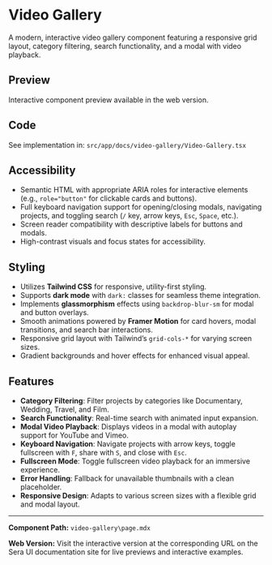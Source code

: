 # Video Gallery

A modern, interactive video gallery component featuring a responsive grid layout, category filtering, search functionality, and a modal with video playback.

## Preview

Interactive component preview available in the web version.

## Code

See implementation in: `src/app/docs/video-gallery/Video-Gallery.tsx`

## Accessibility

- Semantic HTML with appropriate ARIA roles for interactive elements (e.g., `role="button"` for clickable cards and buttons).
- Full keyboard navigation support for opening/closing modals, navigating projects, and toggling search (`/` key, arrow keys, `Esc`, `Space`, etc.).
- Screen reader compatibility with descriptive labels for buttons and modals.
- High-contrast visuals and focus states for accessibility.

## Styling

- Utilizes **Tailwind CSS** for responsive, utility-first styling.
- Supports **dark mode** with `dark:` classes for seamless theme integration.
- Implements **glassmorphism** effects using `backdrop-blur-sm` for modal and button overlays.
- Smooth animations powered by **Framer Motion** for card hovers, modal transitions, and search bar interactions.
- Responsive grid layout with Tailwind’s `grid-cols-*` for varying screen sizes.
- Gradient backgrounds and hover effects for enhanced visual appeal.

## Features

- **Category Filtering**: Filter projects by categories like Documentary, Wedding, Travel, and Film.
- **Search Functionality**: Real-time search with animated input expansion.
- **Modal Video Playback**: Displays videos in a modal with autoplay support for YouTube and Vimeo.
- **Keyboard Navigation**: Navigate projects with arrow keys, toggle fullscreen with `F`, share with `S`, and close with `Esc`.
- **Fullscreen Mode**: Toggle fullscreen video playback for an immersive experience.
- **Error Handling**: Fallback for unavailable thumbnails with a clean placeholder.
- **Responsive Design**: Adapts to various screen sizes with a flexible grid and modal layout.

---

**Component Path:** `video-gallery\page.mdx`

**Web Version:** Visit the interactive version at the corresponding URL on the Sera UI documentation site for live previews and interactive examples.
